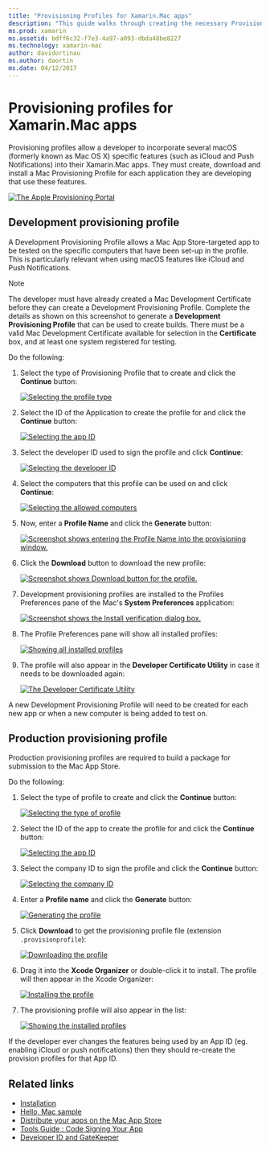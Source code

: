 ```yaml
---
title: "Provisioning Profiles for Xamarin.Mac apps"
description: "This guide walks through creating the necessary Provisioning Profiles that will be required to publish a Xamarin.Mac app."
ms.prod: xamarin
ms.assetid: bdff6c32-f7e3-4a97-a093-dbda48be8227
ms.technology: xamarin-mac
author: davidortinau
ms.author: daortin
ms.date: 04/12/2017
---
```


# Provisioning profiles for Xamarin.Mac apps

Provisioning profiles allow a developer to incorporate several macOS (formerly known as Mac OS X) specific features (such as iCloud and Push Notifications) into their Xamarin.Mac apps. They must create, download and install a Mac Provisioning Profile for each application they are developing that use these features.

[![The Apple Provisioning Portal](profiles-images/certif13.png)](profiles-images/certif13.png#lightbox)

## Development provisioning profile

A Development Provisioning Profile allows a Mac App Store-targeted app to be tested on the specific computers that have been set-up in the profile. This is particularly relevant when using macOS features like iCloud and Push Notifications.

> [!NOTE]
> The developer must have already created a Mac Development Certificate before they can create a Development Provisioning Profile. Complete the details as shown on this screenshot to generate a **Development Provisioning Profile** that can be used to create builds. There must be a valid Mac Development Certificate available for selection in the **Certificate** box, and at least one system registered for testing.

Do the following:

1. Select the type of Provisioning Profile that to create and click the **Continue** button:

    [![Selecting the profile type](profiles-images/certif14.png)](profiles-images/certif14.png#lightbox)
2. Select the ID of the Application to create the profile for and click the **Continue** button:

    [![Selecting the app ID](profiles-images/certif15.png)](profiles-images/certif15.png#lightbox)
3. Select the developer ID used to sign the profile and click **Continue**:

    [![Selecting the developer ID](profiles-images/certif16.png)](profiles-images/certif16.png#lightbox)
4. Select the computers that this profile can be used on and click **Continue**:

    [![Selecting the allowed computers](profiles-images/certif17.png)](profiles-images/certif17.png#lightbox)
5. Now, enter a **Profile Name** and click the **Generate** button:

    [![Screenshot shows entering the Profile Name into the provisioning window.](profiles-images/certif18.png)](profiles-images/certif18.png#lightbox)
6. Click the **Download** button to download the new profile:

    [![Screenshot shows Download button for the profile.](profiles-images/certif19.png)](profiles-images/certif19.png#lightbox)
7. Development provisioning profiles are installed to the Profiles Preferences pane of the Mac's **System Preferences** application:

    [![Screenshot shows the Install verification dialog box.](profiles-images/certif20.png)](profiles-images/certif20.png#lightbox)
8. The Profile Preferences pane will show all installed profiles:

    [![Showing all installed profiles](profiles-images/image47.png)](profiles-images/image47.png#lightbox)
9. The profile will also appear in the **Developer Certificate Utility** in case it needs to be downloaded again:

    [![The Developer Certificate Utility](profiles-images/image48.png)](profiles-images/image48.png#lightbox)

A new Development Provisioning Profile will need to be created for each new app or when a new computer is being added to test on.

## Production provisioning profile

Production provisioning profiles are required to build a package for
submission to the Mac App Store.

Do the following:

1. Select the type of profile to create and click the **Continue** button:

    [![Selecting the type of profile](profiles-images/certif21.png)](profiles-images/certif21.png#lightbox)
2. Select the ID of the app to create the profile for and click the **Continue** button:

    [![Selecting the app ID](profiles-images/certif15.png)](profiles-images/certif15.png#lightbox)
3. Select the company ID to sign the profile and click the **Continue** button:

    [![Selecting the company ID](profiles-images/certif23.png)](profiles-images/certif23.png#lightbox)
4. Enter a **Profile name** and click the **Generate** button:

    [![Generating the profile](profiles-images/certif24.png)](profiles-images/certif24.png#lightbox)
5. Click **Download** to get the provisioning profile file (extension `.provisionprofile`):

    [![Downloading the profile](profiles-images/certif25.png)](profiles-images/certif25.png#lightbox)
6. Drag it into the **Xcode Organizer** or double-click it to install. The profile will then appear in the Xcode Organizer:

    [![Installing the profile](profiles-images/image51.png)](profiles-images/image51.png#lightbox)
7. The provisioning profile will also appear in the list:

    [![Showing the installed profiles](profiles-images/certif26.png)](profiles-images/certif26.png#lightbox)

If the developer ever changes the features being used by an App ID (eg. enabling iCloud or push notifications) then they should re-create the provision profiles for that App ID.

## Related links

- [Installation](~//mac/get-started/installation.md)
- [Hello, Mac sample](~//mac/get-started/hello-mac.md)
- [Distribute your apps on the Mac App Store](https://developer.apple.com/devcenter/mac/checklist/)
- [Tools Guide : Code Signing Your App](https://developer.apple.com/library/mac/#documentation/ToolsLanguages/Conceptual/OSXWorkflowGuide/CodeSigning/CodeSigning.html)
- [Developer ID and GateKeeper](https://developer.apple.com/developer-id/)
